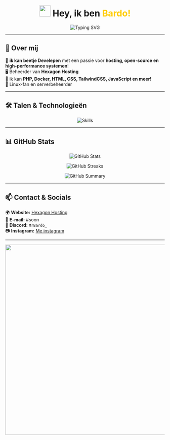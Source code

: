 <h1 align="center">
  <img src="https://media.giphy.com/media/hvRJCLFzcasrR4ia7z/giphy.gif" width="35"> Hey, ik ben <span style="color:#ffcc00">Bardo!</span>  
</h1>

<p align="center">
  <img src="https://readme-typing-svg.herokuapp.com?color=%23FFD700&size=32&center=true&vCenter=true&width=700&lines=Fullstack+Developer;Linux+Enthusiast;Hosting+Expert;Open+Source+Contributor;Serverbeheerder;Passie+voor+Code!;Welkom+op+mijn+GitHub!" alt="Typing SVG">
</p>

---

## 🚀 Over mij  
🌟 **ik kan beetje Develepen** met een passie voor **hosting, open-source en high-performance systemen**!  
🖥️ Beheerder van **Hexagon Hosting**  
🔧 ik kan **PHP, Docker, HTML, CSS, TailwindCSS, JavaScript en meer!**  
🐧 Linux-fan en serverbeheerder  

---

## 🛠️ **Talen & Technologieën**  

<p align="center">
  <img src="https://skillicons.dev/icons?i=html,css,tailwind,js,php,docker,linux,git,nginx,nodejs,postgres" alt="Skills" />
</p>

---

## 📊 **GitHub Stats**  
<p align="center">
  <img src="https://github-readme-stats.vercel.app/api?username=BardoXX&show_icons=true&theme=tokyonight&count_private=true" alt="GitHub Stats" />
</p>

<p align="center">
  <img src="https://github-readme-streak-stats.herokuapp.com/?user=BardoXX&theme=tokyonight" alt="GitHub Streaks" />
</p>

<p align="center">
  <img src="https://github-profile-summary-cards.vercel.app/api/cards/profile-details?username=BardoXX&theme=tokyonight" alt="GitHub Summary"/>
</p>

---

## 📫 **Contact & Socials**  
🌍 **Website:** [Hexagon Hosting](https://hexagonhosting.be)  
📧 **E-mail:** #soon  
💬 **Discord:** `MrBardo_`  
📷 **Instagram:** [Me instagram](https://www.instagram.com/barxx_1429?igsh=MXM4aXpxeXNlZDls)  

---

<p align="center">
  <img src="https://media.giphy.com/media/ZVik7pBtu9dNS/giphy.gif" width="600" />
</p>
